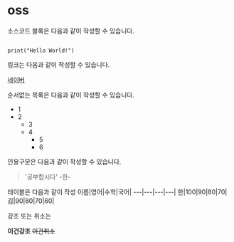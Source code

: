 # oss

소스코드 블록은 다음과 같이 작성할 수 있습니다.

```python3

print("Hello World!")

```

링크는 다음과 같이 작성할 수 있습니다.

[네이버](www.naver.com)

순서없는 목록은 다음과 같이 작성할 수 있습니다.

* 1
* 2
  * 3
  * 4
    * 5
    * 6

인용구문은 다음과 같이 작성할 수 있습니다.

> '공부합시다' -한-

테이블은 다음과 같이 작성
이름|영어|수학|국어|
---|---|---|---|
한|100|90|80|70|
김|90|80|70|60|


강조 또는 취소는

**이건강조**  ~~이건취소~~
